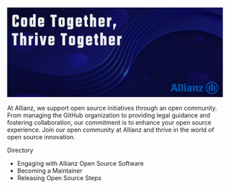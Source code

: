 ![Open Source at Allianz](https://github.com/allianz/.github/blob/main/profile/logo-profile3.png) 


At Allianz, we support open source initiatives through an open community. From managing the GitHub organization to providing legal guidance and fostering collaboration, our commitment is to enhance your open source experience. Join our open community at Allianz and thrive in the world of open source innovation.

Directory

* Engaging with Allianz Open Source Software
* Becoming a Maintainer
* Releasing Open Source Steps
